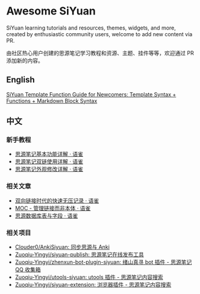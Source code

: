 # Awesome SiYuan

SiYuan learning tutorials and resources, themes, widgets, and more, created by enthusiastic community users, welcome to add new content via PR.

由社区热心用户创建的思源笔记学习教程和资源、主题、挂件等等，欢迎通过 PR 添加新的内容。

## English

[SiYuan Template Function Guide for Newcomers: Template Syntax + Functions + Markdown Block Syntax](https://liuyun.io/article/1718014557873)

## 中文

### 新手教程

* [思源笔记基本功能详解 · 语雀](https://www.yuque.com/u25584857/ryp75p/cd49lz)
* [思源笔记双链使用详解 · 语雀](https://www.yuque.com/u25584857/ryp75p/tcv57u)
* [思源笔记外观修改详解 · 语雀](https://www.yuque.com/u25584857/ryp75p/sgf58w)

### 相关文章

* [双向链接时代的快速无压记录 · 语雀](https://www.yuque.com/deerain/gannbs/ffqk2e)
* [MOC - 管理链接而非本体 · 语雀](https://www.yuque.com/deerain/gannbs/hb0gsd)
* [思源数据库表与字段 · 语雀](https://www.yuque.com/siyuannote/docs/go7uom#04ea747f)

### 相关项目

* [Clouder0/AnkiSiyuan: 同步思源与 Anki](https://github.com/Clouder0/AnkiSiyuan)
* [Zuoqiu-Yingyi/siyuan-publish: 思源笔记在线发布工具](https://github.com/Zuoqiu-Yingyi/siyuan-publish)
* [Zuoqiu-Yingyi/zhenxun-bot-plugin-siyuan: 绪山真寻 bot 插件 - 思源笔记 QQ 收集箱](https://github.com/Zuoqiu-Yingyi/zhenxun-bot-plugin-siyuan)
* [Zuoqiu-Yingyi/utools-siyuan: utools 插件 - 思源笔记内容搜索](https://github.com/Zuoqiu-Yingyi/utools-siyuan)
* [Zuoqiu-Yingyi/siyuan-extension: 浏览器插件 - 思源笔记内容搜索](https://github.com/Zuoqiu-Yingyi/siyuan-extension)
